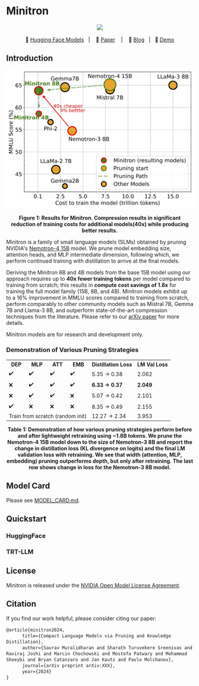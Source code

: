 # Minitron

<p align="center">
<img src="https://www.sauravm.com/assets/img/minitron.png"  width="256">
</p>
<p align="center">
        🤗 <a href="https://huggingface.co/nvidia">Hugging Face Models</a>&nbsp&nbsp | &nbsp&nbsp 📄 <a href="">Paper</a> &nbsp&nbsp | &nbsp&nbsp 📜 <a href="">Blog</a> &nbsp | &nbsp 💬 <a href="">Demo</a>
</p>


## Introduction

<p align="center">
  <img src="images/minitron.png" alt="Sample Image" width="600"/>
  <p align="center"><strong>Figure 1: Results for Minitron. Compression results in significant reduction of training costs for additional models(40x) while producing better results.</strong></p>
</p>

Minitron is a family of small language models (SLMs) obtained by pruning NVIDIA's [Nemotron-4 15B](https://arxiv.org/abs/2402.16819) model. We prune model embedding size, attention heads, and MLP intermediate dimension, following which, we perform continued training with distillation to arrive at the final models.

Deriving the Minitron 8B and 4B models from the base 15B model using our approach requires up to **40x fewer training tokens** per model compared to training from scratch; this results in **compute cost savings of 1.8x** for training the full model family (15B, 8B, and 4B). Minitron models exhibit up to a 16% improvement in MMLU scores compared to training from scratch, perform comparably to other community models such as Mistral 7B, Gemma 7B and Llama-3 8B, and outperform state-of-the-art compression techniques from the literature. Please refer to our [arXiv paper]() for more details.

Minitron models are for research and development only.

### Demonstration of Various Pruning Strategies
<table align="center">
  <tr>
    <th>DEP</th>
    <th>MLP</th>
    <th>ATT</th>
    <th>EMB</th>
    <th>Distillation Loss</th>
    <th>LM Val Loss</th>
  </tr>
  <tr>
    <td>✔️</td>
    <td>✔️</td>
    <td>✔️</td>
    <td>✔️</td>
    <td>5.35 → 0.38</td>
    <td>2.062</td>
  </tr>
  <tr>
    <td>❌</td>
    <td>✔️</td>
    <td>✔️</td>
    <td>✔️</td>
    <td><b>6.33 → 0.37</b></td>
    <td><b>2.049</b></td>
  </tr>
  <tr>
    <td>❌</td>
    <td>✔️</td>
    <td>✔️</td>
    <td>❌</td>
    <td>5.07 → 0.42</td>
    <td>2.101</td>
  </tr>
  <tr>
    <td>✔️</td>
    <td>❌</td>
    <td>❌</td>
    <td>❌</td>
    <td>8.35 → 0.49</td>
    <td>2.155</td>
  </tr>
  <tr>
    <td colspan="4">Train from scratch (random init)</td>
    <td>12.27 → 2.34</td>
    <td>3.953</td>
  </tr>
</table>

<p align="center">
<strong>Table 1: Demonstration of how various pruning strategies perform before and after lightweight retraining using ~1.8B tokens. We prune the Nemotron-4 15B model down to the size of Nemotron-3 8B and report the change in distillation loss (KL divergence on logits) and the final LM validation loss with retraining. We see that width (attention, MLP, embedding) pruning outperforms depth, but only after retraining. The last row shows change in loss for the Nemotron-3 8B model.</strong>
</p>

## Model Card
Please see [MODEL_CARD.md](MODEL_CARD.md).

## Quickstart

### HuggingFace

### TRT-LLM

## License

Minitron is released under the [NVIDIA Open Model License Agreement](https://developer.download.nvidia.com/licenses/nvidia-open-model-license-agreement-june-2024.pdf).

## Citation

If you find our work helpful, please consider citing our paper:
```
@article{minitron2024,
      title={Compact Language Models via Pruning and Knowledge Distillation}, 
      author={Saurav Muralidharan and Sharath Turuvekere Sreenivas and Raviraj Joshi and Marcin Chochowski and Mostofa Patwary and Mohammad Shoeybi and Bryan Catanzaro and Jan Kautz and Pavlo Molchanov},
      journal={arXiv preprint arXiv:XXX},
      year={2024}
}
```

